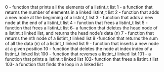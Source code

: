 0 -  function that prints all the elements of a listint_t list
1 - a function that returns the number of elements in a linked listint_t list
2 -  function that adds a new node at the beginning of a listint_t list
3 - function that adds a new node at the end of a listint_t list
4 - function that frees a listint_t list
5 - function that frees a listint_t list
6-  a function that deletes the head node of a listint_t linked list, and returns the head node’s data (n)
7 - function that returns the nth node of a listint_t linked list
8 -function that returns the sum of all the data (n) of a listint_t linked list
9 - function that inserts a new node at a given position
10 - function that deletes the node at index index of a listint_t linked list
100 -  function that reverses a listint_t linked list
101 - a function that prints a listint_t linked list
102- function that frees a listint_t list
103- a function that finds the loop in a linked list
